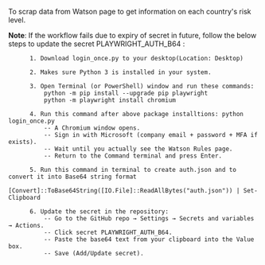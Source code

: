 To scrap data from Watson page to get information on each country's risk level.

**Note**: If the workflow fails due to expiry of secret in future, follow the below steps to update the secret PLAYWRIGHT_AUTH_B64  :

          1. Download login_once.py to your desktop(Location: Desktop)
          
          2. Makes sure Python 3 is installed in your system.
          
          3. Open Terminal (or PowerShell) window and run these commands:
              python -m pip install --upgrade pip playwright
              python -m playwright install chromium
              
          4. Run this command after above package installtions: python login_once.py
              -- A Chromium window opens.
              -- Sign in with Microsoft (company email + password + MFA if exists).
              -- Wait until you actually see the Watson Rules page.
              -- Return to the Command terminal and press Enter.
              
          5. Run this command in terminal to create auth.json and to convert it into Base64 string format
              [Convert]::ToBase64String([IO.File]::ReadAllBytes("auth.json")) | Set-Clipboard
              
          6. Update the secret in the repository:
              -- Go to the GitHub repo → Settings → Secrets and variables → Actions.
              -- Click secret PLAYWRIGHT_AUTH_B64.
              -- Paste the base64 text from your clipboard into the Value box.
              -- Save (Add/Update secret).

